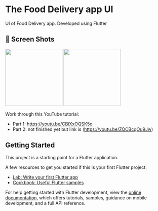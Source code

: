 # The Food Delivery app UI

UI of Food Delivery app. Developed using Flutter

## 📱 Screen Shots
<img src="https://user-images.githubusercontent.com/88416263/161431850-af142590-5227-478b-875e-6c92c3f8e739.png" width=180>  <img src="https://user-images.githubusercontent.com/88416263/161431846-945d4198-51ab-4653-a1e1-c25188675c86.png" width=180>  

Work through this YouTube tutorial:

- Part 1: https://youtu.be/CBiXxOQSK5o
- Part 2: not finished yet but link is (https://youtu.be/ZQCBcqOu9Jw)


## Getting Started

This project is a starting point for a Flutter application.

A few resources to get you started if this is your first Flutter project:

- [Lab: Write your first Flutter app](https://docs.flutter.dev/get-started/codelab)
- [Cookbook: Useful Flutter samples](https://docs.flutter.dev/cookbook)

For help getting started with Flutter development, view the
[online documentation](https://docs.flutter.dev/), which offers tutorials,
samples, guidance on mobile development, and a full API reference.
